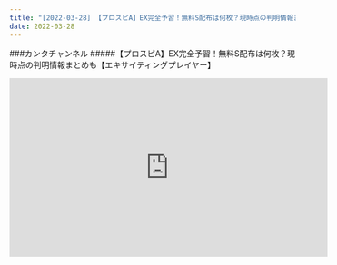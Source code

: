 ```yaml
---
title: "[2022-03-28] 【プロスピA】EX完全予習！無料S配布は何枚？現時点の判明情報まとめも【エキサイティングプレイヤー】 他"
date: 2022-03-28
---
```

###カンタチャンネル
#####【プロスピA】EX完全予習！無料S配布は何枚？現時点の判明情報まとめも【エキサイティングプレイヤー】
<iframe width="560" height="315" src="https://www.youtube.com/embed/vBBxFjqJjyk" frameborder="0" allow="accelerometer; autoplay; clipboard-write; encrypted-media; gyroscope; picture-in-picture" allowfullscreen></iframe>

